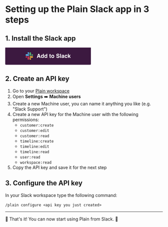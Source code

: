 # Setting up the Plain Slack app in 3 steps

## 1. Install the Slack app

<a href="https://slack.com/oauth/v2/authorize?scope=channels%3Ahistory%2Cchat%3Awrite%2Ccommands%2Cusers%3Aread%2Cusers%3Aread.email&amp;user_scope=&amp;redirect_uri=https%3A%2F%2Fplain-slack-integration-production.onrender.com%2Fslack%2Foauth_redirect&amp;client_id=5201178479941.5226688564182" target="_blank">
<img src="./img/add_to_slack_button.png">
</a>

## 2. Create an API key

1. Go to your [Plain workspace](https://app.plain.com?redirectToLastWorkspace=true)
2. Open **Settings** ➡️ **Machine users**
3. Create a new Machine user, you can name it anything you like (e.g. "Slack Support")
4. Create a new API key for the Machine user with the following permissions:
   - `customer:create`
   - `customer:edit`
   - `customer:read`
   - `timeline:create`
   - `timeline:edit`
   - `timeline:read`
   - `user:read`
   - `workspace:read`
5. Copy the API key and save it for the next step

## 3. Configure the API key

In your Slack workspace type the following command:

```
/plain configure <api key you just created>
```

---

🎉 That's it! You can now start using Plain from Slack. 🎉 
